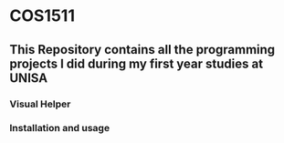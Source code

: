 # COS1511
## This Repository contains all the programming projects I did during my first year studies at UNISA
### Visual Helper
### Installation and usage 
